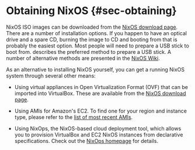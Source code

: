 # Obtaining NixOS {#sec-obtaining}

NixOS ISO images can be downloaded from the [NixOS download
page](https://nixos.org/nixos/download.html). There are a number of
installation options. If you happen to have an optical drive and a spare
CD, burning the image to CD and booting from that is probably the
easiest option. Most people will need to prepare a USB stick to boot
from. [](#sec-booting-from-usb) describes the preferred method to
prepare a USB stick. A number of alternative methods are presented in
the [NixOS Wiki](https://nixos.wiki/wiki/NixOS_Installation_Guide#Making_the_installation_media).

As an alternative to installing NixOS yourself, you can get a running
NixOS system through several other means:

-   Using virtual appliances in Open Virtualization Format (OVF) that
    can be imported into VirtualBox. These are available from the [NixOS
    download page](https://nixos.org/nixos/download.html).

-   Using AMIs for Amazon's EC2. To find one for your region and
    instance type, please refer to the [list of most recent
    AMIs](https://github.com/NixOS/nixpkgs/blob/master/nixos/modules/virtualisation/ec2-amis.nix).

-   Using NixOps, the NixOS-based cloud deployment tool, which allows
    you to provision VirtualBox and EC2 NixOS instances from declarative
    specifications. Check out the [NixOps
    homepage](https://nixos.org/nixops) for details.
